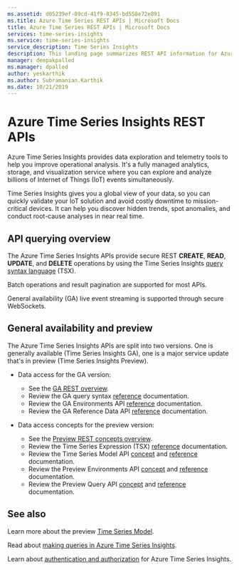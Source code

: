 ```yaml
---
ms.assetid: d05239ef-89cd-41f9-8345-bd558e72e891
ms.title: Azure Time Series REST APIs | Microsoft Docs
title: Azure Time Series REST APIs | Microsoft Docs
services: time-series-insights
ms.service: time-series-insights
service_description: Time Series Insights
description: This landing page summarizes REST API information for Azure Time Series Insights.
manager: deepakpalled
ms.manager: dpalled
author: yeskarthik
ms.author: Subramanian.Karthik
ms.date: 10/21/2019
---
```


# Azure Time Series Insights REST APIs

Azure Time Series Insights provides data exploration and telemetry tools to help you improve operational analysis. It's a fully managed analytics, storage, and visualization service where you can explore and analyze billions of Internet of Things (IoT) events simultaneously. 

Time Series Insights gives you a global view of your data, so you can quickly validate your IoT solution and avoid costly downtime to mission-critical devices. It can help you discover hidden trends, spot anomalies, and conduct root-cause analyses in near real time.  

## API querying overview

The Azure Time Series Insights APIs provide secure REST **CREATE**, **READ**, **UPDATE**, and **DELETE** operations by using the Time Series Insights [query syntax language](ga-query-syntax.md) (TSX).

Batch operations and result pagination are supported for most APIs.

General availability (GA) live event streaming is supported through secure WebSockets.

## General availability and preview

The Azure Time Series Insights APIs are split into two versions. One is generally available (Time Series Insights GA), one is a major service update that's in preview (Time Series Insights Preview).

* Data access for the GA version:

    * See the [GA REST overview](ga.md).
    * Review the GA query syntax [reference](ga-query-syntax.md) documentation.
    * Review the GA Environments API [reference](ga-query-api.md) documentation.
    * Review the GA Reference Data API [reference](ga-reference-data-api.md) documentation.

* Data access concepts for the preview version:

    * See the [Preview REST concepts overview](preview.md).
    * Review the Time Series Expression (TSX) [reference](preview.md#time-series-expression-and-syntax)  documentation.
    * Review the Time Series Model API [concept](preview.md#time-series-model-apis) and [reference](https://docs.microsoft.com/rest/api/time-series-insights/dataaccess(preview)/modelsettings) documentation.
    * Review the Preview Environments API [concept](preview.md#preview-environments-apis) and [reference](https://docs.microsoft.com/rest/api/time-series-insights/management/environments) documentation.
    * Review the Preview Query API [concept](preview.md#query-apis) and [reference](https://docs.microsoft.com/rest/api/time-series-insights/dataaccess(preview)/query) documentation.

## See also

Learn more about the preview [Time Series Model](https://docs.microsoft.com/azure/time-series-insights/time-series-insights-update-tsm).

Read about [making queries in Azure Time Series Insights](https://docs.microsoft.com/azure/time-series-insights/time-series-insights-update-tsq).

Learn about [authentication and authorization](https://docs.microsoft.com/azure/time-series-insights/time-series-insights-authentication-and-authorization) for Azure Time Series Insights.
